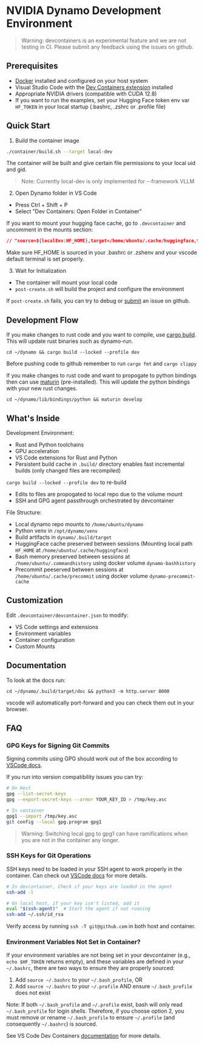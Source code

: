 <!--
SPDX-FileCopyrightText: Copyright (c) 2024-2025 NVIDIA CORPORATION & AFFILIATES. All rights reserved.
SPDX-License-Identifier: Apache-2.0

Licensed under the Apache License, Version 2.0 (the "License");
you may not use this file except in compliance with the License.
You may obtain a copy of the License at

http://www.apache.org/licenses/LICENSE-2.0

Unless required by applicable law or agreed to in writing, software
distributed under the License is distributed on an "AS IS" BASIS,
WITHOUT WARRANTIES OR CONDITIONS OF ANY KIND, either express or implied.
See the License for the specific language governing permissions and
limitations under the License.
-->

# NVIDIA Dynamo Development Environment

> Warning: devcontainers is an experimental feature and we are not testing in CI. Please submit any feedback using the issues on github.

## Prerequisites
- [Docker](https://docs.docker.com/get-started/get-docker/) installed and configured on your host system
- Visual Studio Code with the [Dev Containers extension](https://marketplace.visualstudio.com/items?itemName=ms-vscode-remote.remote-containers) installed
- Appropriate NVIDIA drivers (compatible with CUDA 12.8)
- If you want to run the examples, set your Hugging Face token env var `HF_TOKEN` in your local startup (.bashrc, .zshrc or .profile file)

## Quick Start
1. Build the container image

```bash
./container/build.sh --target local-dev
```

The container will be built and give certain file permissions to your local uid and gid.

> Note: Currently local-dev is only implemented for --framework VLLM

2. Open Dynamo folder in VS Code
- Press Ctrl + Shift + P
- Select "Dev Containers: Open Folder in Container"

If you want to mount your hugging face cache, go to `.devcontainer` and uncomment in the mounts section:

```json
// "source=${localEnv:HF_HOME},target=/home/ubuntu/.cache/huggingface,type=bind", // Uncomment to enable HF Cache Mount. Make sure to set HF_HOME env var in you .bashrc
```
Make sure HF_HOME is sourced in your .bashrc or .zshenv and your vscode default terminal is set properly.

3. Wait for Initialization
- The container will mount your local code
- `post-create.sh` will build the project and configure the environment

If `post-create.sh` fails, you can try to debug or [submit](https://github.com/ai-dynamo/dynamo/issues) an issue on github.

## Development Flow

If you make changes to rust code and you want to compile, use [cargo build](https://doc.rust-lang.org/cargo/commands/cargo-build.html). This will update rust binaries such as dynamo-run.

```
cd ~/dynamo && cargo build --locked --profile dev
```

Before pushing code to github remember to run `cargo fmt` and `cargo clippy`

If you make changes to rust code and want to propogate to python bindings then can use [maturin](https://www.maturin.rs/#usage) (pre-installed). This will update the python bindings with your new rust changes.

```
cd ~/dynamo/lib/bindings/python && maturin develop
```

## What's Inside
Development Environment:
- Rust and Python toolchains
- GPU acceleration
- VS Code extensions for Rust and Python
- Persistent build cache in `.build/` directory enables fast incremental builds (only changed files are recompiled)

`cargo build --locked --profile dev` to re-build

- Edits to files are propogated to local repo due to the volume mount
- SSH and GPG agent passthrough orchestrated by devcontainer

File Structure:
- Local dynamo repo mounts to `/home/ubuntu/dynamo`
- Python venv in `/opt/dynamo/venv`
- Build artifacts in `dynamo/.build/target`
- HuggingFace cache preserved between sessions (Mounting local path `HF_HOME` at `/home/ubuntu/.cache/huggingface`)
- Bash memory preserved between sessions at `/home/ubuntu/.commandhistory` using docker volume `dynamo-bashhistory`
- Precommit peeserved between sessions at `/home/ubuntu/.cache/precommit` using docker volume `dynamo-precommit-cache`

## Customization
Edit `.devcontainer/devcontainer.json` to modify:
- VS Code settings and extensions
- Environment variables
- Container configuration
- Custom Mounts

## Documentation

To look at the docs run:
```
cd ~/dynamo/.build/target/doc && python3 -m http.server 8000
```

vscode will automatically port-forward and you can check them out in your browser.

## FAQ

### GPG Keys for Signing Git Commits
Signing commits using GPG should work out of the box according to [VSCode docs](https://code.visualstudio.com/remote/advancedcontainers/sharing-git-credentials#_sharing-gpg-keys).

If you run into version compatibility issues you can try:

```bash
# On Host
gpg --list-secret-keys
gpg --export-secret-keys --armor YOUR_KEY_ID > /tmp/key.asc

# In container
gpg1 --import /tmp/key.asc
git config --local gpg.program gpg1
```

> Warning: Switching local gpg to gpg1 can have ramifications when you are not in the container any longer.

### SSH Keys for Git Operations

SSH keys need to be loaded in your SSH agent to work properly in the container. Can check out [VSCode docs](https://code.visualstudio.com/remote/advancedcontainers/sharing-git-credentials) for more details.

```bash
# In devcontainer, Check if your keys are loaded in the agent
ssh-add -l

# On local host, if your key isn't listed, add it
eval "$(ssh-agent)"  # Start the agent if not running
ssh-add ~/.ssh/id_rsa
```

Verify access by running `ssh -T git@github.com` in both host and container.

### Environment Variables Not Set in Container?

If your environment variables are not being set in your devcontainer (e.g., `echo $HF_TOKEN` returns empty), and these variables are defined in your `~/.bashrc`, there are two ways to ensure they are properly sourced:

1. Add `source ~/.bashrc` to your `~/.bash_profile`, OR
2. Add `source ~/.bashrc` to your `~/.profile` AND ensure `~/.bash_profile` does not exist

Note: If both `~/.bash_profile` and `~/.profile` exist, bash will only read `~/.bash_profile` for login shells. Therefore, if you choose option 2, you must remove or rename `~/.bash_profile` to ensure `~/.profile` (and consequently `~/.bashrc`) is sourced.


See VS Code Dev Containers [documentation](https://code.visualstudio.com/docs/devcontainers/containers) for more details.
